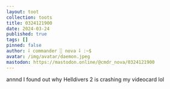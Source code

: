 ```yaml
---
layout: toot
collection: toots
title: 0324121900
date: 2024-03-24
published: true
tags: []
pinned: false
author: ⸸ commander ░ nova ⸸ :~$
avatar: /img/avatar/daemon.jpeg
mastodon: https://mastodon.online/@cmdr_nova/0324121900
---
```


annnd I found out why Helldivers 2 is crashing my videocard lol
